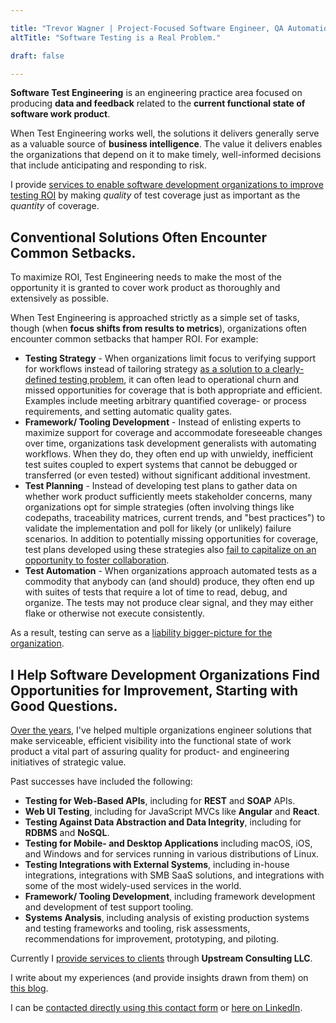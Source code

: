 ```yaml
---

title: "Trevor Wagner | Project-Focused Software Engineer, QA Automation"
altTitle: "Software Testing is a Real Problem."

draft: false

---
```


**Software Test Engineering** is an engineering practice area focused on producing **data and feedback** related to the **current functional state of software work product**.

When Test Engineering works well, the solutions it delivers generally serve as a valuable source of **business intelligence**. The value it delivers enables the organizations that depend on it to make timely, well-informed decisions that include anticipating and responding to risk.

I provide [services to enable software development organizations to improve testing ROI](/services/) by making _quality_ of test coverage just as important as the _quantity_ of coverage.

## Conventional Solutions Often Encounter Common Setbacks.
To maximize ROI, Test Engineering needs to make the most of the opportunity it is granted to cover work product as thoroughly and extensively as possible. 

When Test Engineering is approached strictly as a simple set of tasks, though (when **focus shifts from results to metrics**), organizations often encounter common setbacks that hamper ROI. For example:

- **Testing Strategy** - When organizations limit focus to verifying support for workflows instead of tailoring strategy [as a solution to a clearly-defined testing problem](/blog/?p=18), it can often lead to operational churn and missed opportunities for coverage that is both appropriate and efficient. Examples include meeting arbitrary quantified coverage- or process requirements, and setting automatic quality gates.
- **Framework/ Tooling Development** - Instead of enlisting experts to maximize support for coverage and accommodate foreseeable changes over time, organizations task development generalists with automating workflows. When they do, they often end up with unwieldy, inefficient test suites coupled to expert systems that cannot be debugged or transferred (or even tested) without significant additional investment.
- **Test Planning** - Instead of developing test plans to gather data on whether work product sufficiently meets stakeholder concerns, many organizations opt for simple strategies (often involving things like codepaths, traceability matrices, current trends, and "best practices") to validate the implementation and poll for likely (or unlikely) failure scenarios. In addition to potentially missing opportunities for coverage, test plans developed using these strategies also [fail to capitalize on an opportunity to foster collaboration](/blog/?p=6).
- **Test Automation** - When organizations approach automated tests as a commodity that anybody can (and should) produce, they often end up with suites of tests that require a lot of time to read, debug, and organize. The tests may not produce clear signal, and they may either flake or otherwise not execute consistently. 

As a result, testing can serve as a [liability bigger-picture for the organization](/blog/?p=14).

## I Help Software Development Organizations Find Opportunities for Improvement, Starting with Good Questions.
[Over the years](/experience/), I've helped multiple organizations engineer solutions that make serviceable, efficient visibility into the functional state of work product a vital part of assuring quality for product- and engineering initiatives of strategic value. 

Past successes have included the following:

- **Testing for Web-Based APIs**, including for **REST** and **SOAP** APIs.
- **Web UI Testing**, including for JavaScript MVCs like **Angular** and **React**.
- **Testing Against Data Abstraction and Data Integrity**, including for **RDBMS** and **NoSQL**.
- **Testing for Mobile- and Desktop Applications** including macOS, iOS, and Windows and for services running in various distributions of Linux.
- **Testing Integrations with External Systems**, including in-house integrations, integrations with SMB SaaS solutions, and integrations with some of the most widely-used services in the world.
- **Framework/ Tooling Development**, including framework development and development of test support tooling.
- **Systems Analysis**, including analysis of existing production systems and testing frameworks and tooling, risk assessments, recommendations for improvement, prototyping, and piloting.

Currently I [provide services to clients](/services/) through **Upstream Consulting LLC**.

I write about my experiences (and provide insights drawn from them) on [this blog](/blog/).

I can be [contacted directly using this contact form](/contact/) or [here on LinkedIn](https://www.linkedin.com/in/trevorwagner05/).